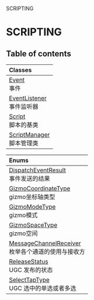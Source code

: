 SCRIPTING

# SCRIPTING <Badge type="tip" text="Groups" /> <Score text="SCRIPTING" />

## Table of contents
| Classes |
| :-----|
| [Event](../classes/mw.Event.md) <br> 事件 |
| [EventListener](../classes/mw.EventListener.md) <br> 事件监听器 |
| [Script](../classes/mw.Script.md) <br> 脚本的基类 |
| [ScriptManager](../classes/mw.ScriptManager.md) <br> 脚本管理类 |


| Enums |
| :-----|
| [DispatchEventResult](../enums/mw.DispatchEventResult.md) <br> 事件发送的结果 |
| [GizmoCoordinateType](../enums/mw.GizmoCoordinateType.md) <br> gizmo坐标轴类型 |
| [GizmoModeType](../enums/mw.GizmoModeType.md) <br> gizmo模式 |
| [GizmoSpaceType](../enums/mw.GizmoSpaceType.md) <br> gizmo空间 |
| [MessageChannelReceiver](../enums/mw.MessageChannelReceiver.md) <br> 枚举各个通道的使用与接收方 |
| [ReleaseStatus](../enums/mw.ReleaseStatus.md) <br> UGC 发布的状态 |
| [SelectTapType](../enums/mw.SelectTapType.md) <br> UGC 选中的单选或者多选 |

